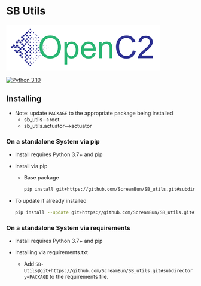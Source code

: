 # SB Utils

[![OpenC2](https://github.com/ScreamBun/SB_Utils/blob/master/assets/images/openc2.png?raw=true 'OpenC2')](https://openc2.org/index.html)

[![Python 3.10](https://img.shields.io/badge/Python-3.10-blue)](https://www.python.org/downloads/release/python-3100/)

## Installing

- Note: update `PACKAGE` to the appropriate package being installed
  - sb_utils-->root
  - sb_utils.actuator-->actuator

### On a standalone System via pip

- Install requires Python 3.7+ and pip

- Install via pip
  - Base package

    ```bash
    pip install git+https://github.com/ScreamBun/SB_utils.git#subdirectory=RACKAGE
    ```

- To update if already installed

    ```bash
    pip install --update git+https://github.com/ScreamBun/SB_utils.git#subdirectory=PACKAGE
    ```

### On a standalone System via requirements

- Install requires Python 3.7+ and pip

- Installing via requirements.txt
  - Add `SB-Utils@git+https://github.com/ScreamBun/SB_utils.git#subdirectory=PACKAGE` to the requirements file.
